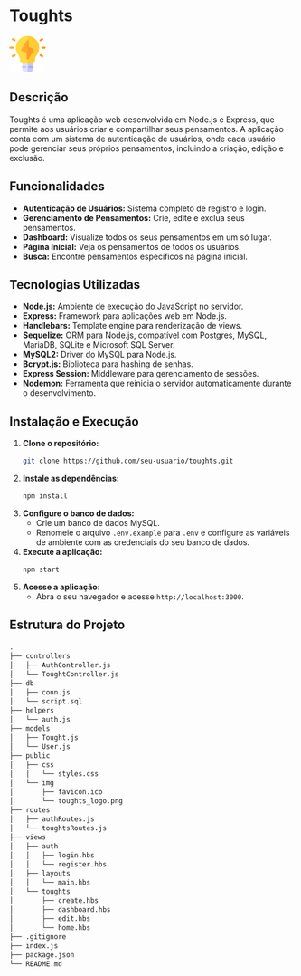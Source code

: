 # Toughts

![Toughts Logo](./public/img/toughts_logo.png)

## Descrição

Toughts é uma aplicação web desenvolvida em Node.js e Express, que permite aos usuários criar e compartilhar seus pensamentos. A aplicação conta com um sistema de autenticação de usuários, onde cada usuário pode gerenciar seus próprios pensamentos, incluindo a criação, edição e exclusão.

## Funcionalidades

*   **Autenticação de Usuários:** Sistema completo de registro e login.
*   **Gerenciamento de Pensamentos:** Crie, edite e exclua seus pensamentos.
*   **Dashboard:** Visualize todos os seus pensamentos em um só lugar.
*   **Página Inicial:** Veja os pensamentos de todos os usuários.
*   **Busca:** Encontre pensamentos específicos na página inicial.

## Tecnologias Utilizadas

*   **Node.js:** Ambiente de execução do JavaScript no servidor.
*   **Express:** Framework para aplicações web em Node.js.
*   **Handlebars:** Template engine para renderização de views.
*   **Sequelize:** ORM para Node.js, compatível com Postgres, MySQL, MariaDB, SQLite e Microsoft SQL Server.
*   **MySQL2:** Driver do MySQL para Node.js.
*   **Bcrypt.js:** Biblioteca para hashing de senhas.
*   **Express Session:** Middleware para gerenciamento de sessões.
*   **Nodemon:** Ferramenta que reinicia o servidor automaticamente durante o desenvolvimento.

## Instalação e Execução

1.  **Clone o repositório:**
    ```bash
    git clone https://github.com/seu-usuario/toughts.git
    ```
2.  **Instale as dependências:**
    ```bash
    npm install
    ```
3.  **Configure o banco de dados:**
    *   Crie um banco de dados MySQL.
    *   Renomeie o arquivo `.env.example` para `.env` e configure as variáveis de ambiente com as credenciais do seu banco de dados.
4.  **Execute a aplicação:**
    ```bash
    npm start
    ```
5.  **Acesse a aplicação:**
    *   Abra o seu navegador e acesse `http://localhost:3000`.

## Estrutura do Projeto

```
.
├── controllers
│   ├── AuthController.js
│   └── ToughtController.js
├── db
│   ├── conn.js
│   └── script.sql
├── helpers
│   └── auth.js
├── models
│   ├── Tought.js
│   └── User.js
├── public
│   ├── css
│   │   └── styles.css
│   └── img
│       ├── favicon.ico
│       └── toughts_logo.png
├── routes
│   ├── authRoutes.js
│   └── toughtsRoutes.js
├── views
│   ├── auth
│   │   ├── login.hbs
│   │   └── register.hbs
│   ├── layouts
│   │   └── main.hbs
│   └── toughts
│       ├── create.hbs
│       ├── dashboard.hbs
│       ├── edit.hbs
│       └── home.hbs
├── .gitignore
├── index.js
├── package.json
└── README.md
```